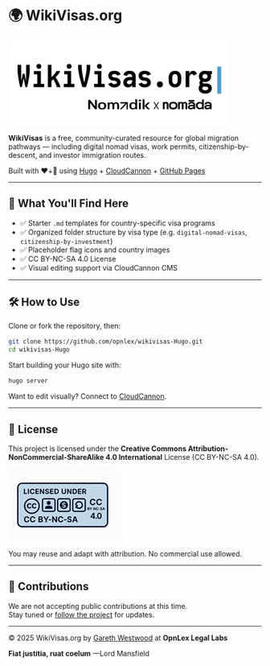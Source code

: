 # 🌍 WikiVisas.org

![Welcome to WikiVisas](assets/logo.png)

**WikiVisas** is a free, community-curated resource for global migration pathways — including digital nomad visas, work permits, citizenship-by-descent, and investor immigration routes.

Built with ❤️+🙏 using [Hugo](https://gohugo.io/) + [CloudCannon](https://cloudcannon.com/) + [GitHub Pages](https://pages.github.com/)

---

## 📂 What You'll Find Here 

- ✅ Starter `.md` templates for country-specific visa programs  
- ✅ Organized folder structure by visa type (e.g. `digital-nomad-visas`, `citizenship-by-investment`)  
- ✅ Placeholder flag icons and country images  
- ✅ CC BY-NC-SA 4.0 License  
- ✅ Visual editing support via CloudCannon CMS  

---

## 🛠 How to Use

Clone or fork the repository, then:

```bash
git clone https://github.com/opnlex/wikivisas-Hugo.git
cd wikivisas-Hugo
```

Start building your Hugo site with:

```bash
hugo server
```

Want to edit visually? Connect to [CloudCannon](https://cloudcannon.com/).

---

## 📄 License

This project is licensed under the **Creative Commons Attribution-NonCommercial-ShareAlike 4.0 International** License (CC BY-NC-SA 4.0).

![CC License Badge](assets/license-badge.png)

You may reuse and adapt with attribution. No commercial use allowed.

---

## 🤝 Contributions

We are not accepting public contributions at this time.  
Stay tuned or [follow the project](https://github.com/opnlex/wikivisas-hugo) for updates.

---

© 2025 WikiVisas.org by [Gareth Westwood](https://gwestwood.org/) at **OpnLex Legal Labs** 

**Fiat justitia, ruat coelum** 
—Lord Mansfield


